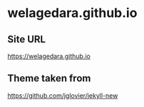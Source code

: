 # welagedara.github.io

## Site URL

https://welagedara.github.io

## Theme taken from 

https://github.com/jglovier/jekyll-new
